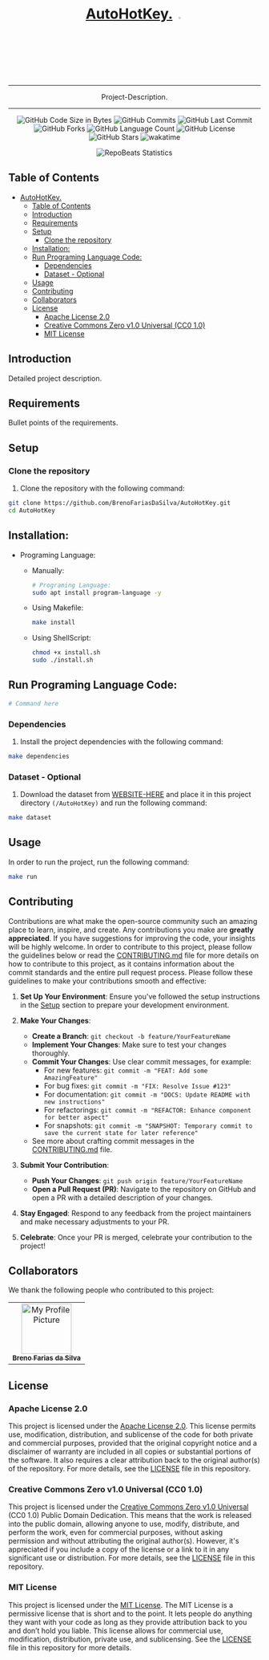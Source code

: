 <div align="center">
  
# [AutoHotKey.](Repository-URL) <img src="Icon-Image-URL"  width="3%" height="3%">

</div>

<div align="center">
  
---

Project-Description.
  
---

</div>

<div align="center">

![GitHub Code Size in Bytes](https://img.shields.io/github/languages/code-size/BrenoFariasdaSilva/AutoHotKey)
![GitHub Commits](https://img.shields.io/github/commit-activity/t/BrenoFariasDaSilva/AutoHotKey/main)
![GitHub Last Commit](https://img.shields.io/github/last-commit/BrenoFariasdaSilva/AutoHotKey)
![GitHub Forks](https://img.shields.io/github/forks/BrenoFariasDaSilva/AutoHotKey)
![GitHub Language Count](https://img.shields.io/github/languages/count/BrenoFariasDaSilva/AutoHotKey)
![GitHub License](https://img.shields.io/github/license/BrenoFariasdaSilva/AutoHotKey)
![GitHub Stars](https://img.shields.io/github/stars/BrenoFariasdaSilva/AutoHotKey)
![wakatime](https://wakatime.com/badge/github/BrenoFariasdaSilva/AutoHotKey.svg)

</div>

<div align="center">
  
![RepoBeats Statistics](RepoBeats-SVG-URL "Repobeats analytics image")

</div>

## Table of Contents
- [AutoHotKey. ](#autohotkey-)
  - [Table of Contents](#table-of-contents)
  - [Introduction](#introduction)
  - [Requirements](#requirements)
  - [Setup](#setup)
    - [Clone the repository](#clone-the-repository)
  - [Installation:](#installation)
  - [Run Programing Language Code:](#run-programing-language-code)
    - [Dependencies](#dependencies)
    - [Dataset - Optional](#dataset---optional)
  - [Usage](#usage)
  - [Contributing](#contributing)
  - [Collaborators](#collaborators)
  - [License](#license)
    - [Apache License 2.0](#apache-license-20)
    - [Creative Commons Zero v1.0 Universal (CC0 1.0)](#creative-commons-zero-v10-universal-cc0-10)
    - [MIT License](#mit-license)

## Introduction

Detailed project description.

## Requirements

Bullet points of the requirements.

## Setup

### Clone the repository

1. Clone the repository with the following command:

```bash
git clone https://github.com/BrenoFariasDaSilva/AutoHotKey.git
cd AutoHotKey
```

## Installation:
* Programing Language:

	* Manually:
		```bash
		# Programing Language:
		sudo apt install program-language -y
		```

  * Using Makefile:
    ```bash
    make install
    ```

  * Using ShellScript:
    ```bash
    chmod +x install.sh
    sudo ./install.sh
    ```  

## Run Programing Language Code:
```bash
# Command here 
```

### Dependencies

1. Install the project dependencies with the following command:

```bash
make dependencies
```

### Dataset - Optional

1. Download the dataset from [WEBSITE-HERE]() and place it in this project directory `(/AutoHotKey)` and run the following command:

```bash
make dataset
```

## Usage

In order to run the project, run the following command:

```bash
make run
```

## Contributing

Contributions are what make the open-source community such an amazing place to learn, inspire, and create. Any contributions you make are **greatly appreciated**. If you have suggestions for improving the code, your insights will be highly welcome.
In order to contribute to this project, please follow the guidelines below or read the [CONTRIBUTING.md](CONTRIBUTING.md) file for more details on how to contribute to this project, as it contains information about the commit standards and the entire pull request process.
Please follow these guidelines to make your contributions smooth and effective:

1. **Set Up Your Environment**: Ensure you've followed the setup instructions in the [Setup](#setup) section to prepare your development environment.

2. **Make Your Changes**:
   - **Create a Branch**: `git checkout -b feature/YourFeatureName`
   - **Implement Your Changes**: Make sure to test your changes thoroughly.
   - **Commit Your Changes**: Use clear commit messages, for example:
     - For new features: `git commit -m "FEAT: Add some AmazingFeature"`
     - For bug fixes: `git commit -m "FIX: Resolve Issue #123"`
     - For documentation: `git commit -m "DOCS: Update README with new instructions"`
     - For refactorings: `git commit -m "REFACTOR: Enhance component for better aspect"`
     - For snapshots: `git commit -m "SNAPSHOT: Temporary commit to save the current state for later reference"`
   - See more about crafting commit messages in the [CONTRIBUTING.md](CONTRIBUTING.md) file.

3. **Submit Your Contribution**:
   - **Push Your Changes**: `git push origin feature/YourFeatureName`
   - **Open a Pull Request (PR)**: Navigate to the repository on GitHub and open a PR with a detailed description of your changes.

4. **Stay Engaged**: Respond to any feedback from the project maintainers and make necessary adjustments to your PR.

5. **Celebrate**: Once your PR is merged, celebrate your contribution to the project!

## Collaborators

We thank the following people who contributed to this project:

<table>
  <tr>
    <td align="center">
      <a href="#" title="defina o titulo do link">
        <img src="https://github.com/BrenoFariasdaSilva/Worked-Example-Miner/blob/main/.assets/Images/BrenoFarias.jpg" width="100px;" alt="My Profile Picture"/><br>
        <sub>
          <b>Breno Farias da Silva</b>
        </sub>
      </a>
    </td>
  </tr>
</table>

## License

### Apache License 2.0

This project is licensed under the [Apache License 2.0](LICENSE). This license permits use, modification, distribution, and sublicense of the code for both private and commercial purposes, provided that the original copyright notice and a disclaimer of warranty are included in all copies or substantial portions of the software. It also requires a clear attribution back to the original author(s) of the repository. For more details, see the [LICENSE](LICENSE) file in this repository.

### Creative Commons Zero v1.0 Universal (CC0 1.0)

This project is licensed under the [Creative Commons Zero v1.0 Universal](LICENSE) (CC0 1.0) Public Domain Dedication. This means that the work is released into the public domain, allowing anyone to use, modify, distribute, and perform the work, even for commercial purposes, without asking permission and without attributing the original author(s). However, it's appreciated if you include a copy of the license or a link to it in any significant use or distribution. For more details, see the [LICENSE](LICENSE) file in this repository.

### MIT License

This project is licensed under the [MIT License](LICENSE). The MIT License is a permissive license that is short and to the point. It lets people do anything they want with your code as long as they provide attribution back to you and don’t hold you liable. This license allows for commercial use, modification, distribution, private use, and sublicensing. See the [LICENSE](LICENSE) file in this repository for more details.
